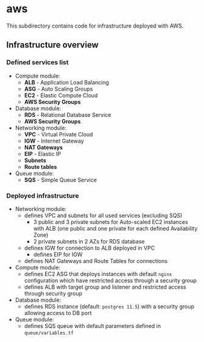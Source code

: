 # aws

This subdirectory contains code for infrastructure deployed with AWS.

## Infrastructure overview

### Defined services list
- Compute module:
    - **ALB** - Application Load Balancing
    - **ASG** - Auto Scaling Groups
    - **EC2** - Elastic Compute Cloud
    - **AWS Security Groups**
- Database module:
    - **RDS** - Relational Database Service
    - **AWS Security Groups**
- Networking module:
    - **VPC** - Virtual Private Cloud
    - **IGW** - Internet Gateway
    - **NAT Gateways**
    - **EIP** - Elastic IP
    - **Subnets**
    - **Route tables**
- Queue module:
    - **SQS** - Simple Queue Service

### Deployed infrastructure
- Networking module:
    - defines VPC and subnets for all used services (excluding SQS)
        - 3 public and 3 private subnets for Auto-scaled EC2 instances with ALB (one public and one private for each defined Availability Zone)
        - 2 private subnets in 2 AZs for RDS database
    - defines IGW for connection to ALB deployed in VPC
        - defines EIP for IGW
    - defines NAT Gateways and Route Tables for connections
- Compute module:
    - defines EC2 ASG that deploys instances with default `nginx` configuration which have restricted access through a security group
    - defines ALB with target group and listener and restricted access through security group
- Database module:
    - defines RDS instance (default: `postgres 11.5`) with a security group allowing access to DB port
- Queue module:
    - defines SQS queue with default parameters defined in `queue/variables.tf`